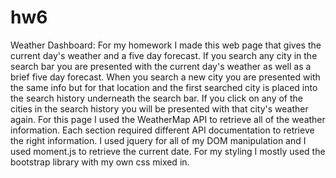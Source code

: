 # hw6
Weather Dashboard:
    For my homework I made this web page that gives the current day's weather and a five day forecast. If you search any city in the search bar you are presented with the current day's weather as well as a brief five day forecast. When you search a new city you are presented with the same info but for that location and the first searched city is placed into the search history underneath the search bar. If you click on any of the cities in the search history you will be presented with that city's weather again. For this page I used the WeatherMap API to retrieve all of the weather information. Each section required different API documentation to retrieve the right information. I used jquery for all of my DOM manipulation and I used moment.js to retrieve the current date. For my styling I mostly used the bootstrap library with my own css mixed in.